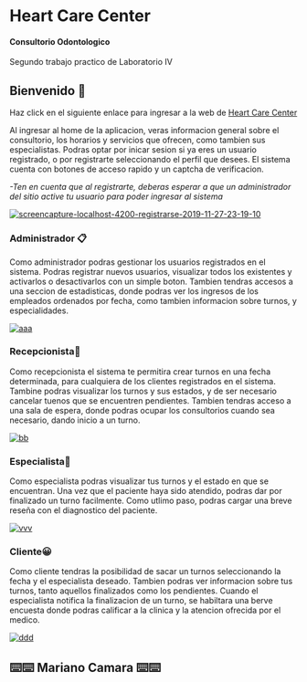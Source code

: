 
# Heart Care Center
#### Consultorio Odontologico

Segundo trabajo practico de Laboratorio IV

## Bienvenido 🚀

Haz click en el siguiente enlace para ingresar a la web de [Heart Care Center](https://marianocamara.github.io/TP_Lab4_2c_2019/ "Heart Care Center")

Al ingresar al home de la aplicacion, veras informacion general sobre el consultorio, los horarios y servicios que ofrecen, como tambien sus especialistas. Podras optar por inicar sesion si ya eres un usuario registrado, o por registrarte seleccionando el perfil que desees. El sistema cuenta con botones de acceso rapido y un captcha de verificacion.

*-Ten en cuenta que al registrarte, deberas esperar a que un administrador del sitio active tu usuario para poder ingresar al sistema*

<a href="https://ibb.co/GVPFbv2"><img src="https://i.ibb.co/jL4H1vM/screencapture-localhost-4200-registrarse-2019-11-27-23-19-10.png" alt="screencapture-localhost-4200-registrarse-2019-11-27-23-19-10" border="0"></a>

### Administrador 📋

Como administrador podras gestionar los usuarios registrados en el sistema. Podras registrar nuevos usuarios, visualizar todos los existentes y activarlos o desactivarlos con un simple boton. 
Tambien tendras accesos a una seccion de estadisticas, donde podras ver los ingresos de los empleados ordenados por fecha, como tambien informacion sobre turnos, y especialidades.

<a href="https://ibb.co/5LwfzTQ"><img src="https://i.ibb.co/bXD8y14/aaa.png" alt="aaa" border="0"></a>

### Recepcionista📢

Como recepcionista el sistema te permitira crear turnos en una fecha determinada, para cualquiera de los clientes registrados en el sistema. Tambine podras visualizar los turnos y sus estados, y de ser necesario cancelar tuenos que se encuentren pendientes.
Tambien tendras acceso a una sala de espera, donde podras ocupar los consultorios cuando sea necesario, dando inicio a un turno.

<a href="https://ibb.co/VL2GqRK"><img src="https://i.ibb.co/K5Fgrd1/bb.png" alt="bb" border="0"></a>

### Especialista💪

Como especialista podras visualizar tus turnos y el estado en que se encuentran. Una vez que el paciente haya sido atendido, podras dar por finalizado un turno facilmente. Como utlimo paso, podras cargar una breve reseña con el diagnostico del paciente.

<a href="https://ibb.co/6gbh1P9"><img src="https://i.ibb.co/f4tRnp6/vvv.png" alt="vvv" border="0"></a>

### Cliente😀

Como cliente tendras la posibilidad de sacar un turnos seleccionando la fecha y el especialista deseado. Tambien podras ver informacion sobre tus turnos, tanto aquellos finalizados como los pendientes. Cuando el especialista notifica la finalizacion de un turno, se habiltara una berve encuesta donde podras calificar a la clinica y la atencion ofrecida por el medico.

<a href="https://ibb.co/PGtyNht"><img src="https://i.ibb.co/yFVCXyV/ddd.png" alt="ddd" border="0"></a>

##     ⌨️⌨️ Mariano Camara ⌨️⌨️
